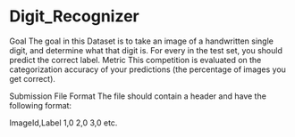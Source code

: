 # Digit_Recognizer

Goal
The goal in this Dataset is to take an image of a handwritten single digit, and determine what that digit is.
For every in the test set, you should predict the correct label.
Metric
This competition is evaluated on the categorization accuracy of your predictions (the percentage of images you get correct).

Submission File Format
The file should contain a header and have the following format:

ImageId,Label
1,0
2,0
3,0
etc.
